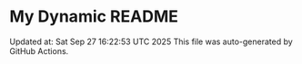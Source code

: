 # My Dynamic README
Updated at: Sat Sep 27 16:22:53 UTC 2025
This file was auto-generated by GitHub Actions.
